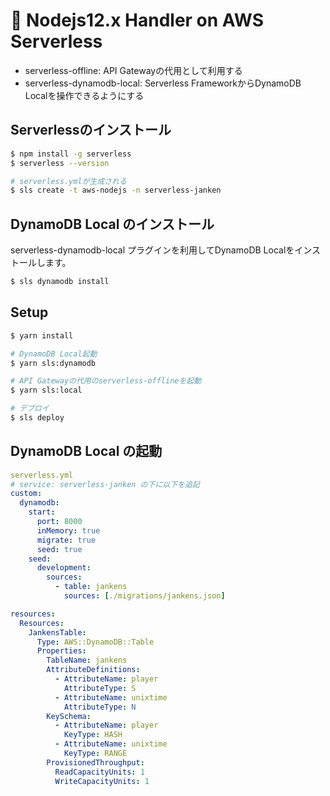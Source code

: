 # 🚀 Nodejs12.x Handler on AWS Serverless

- serverless-offline: API Gatewayの代用として利用する
- serverless-dynamodb-local: Serverless FrameworkからDynamoDB Localを操作できるようにする

## Serverlessのインストール
```bash
$ npm install -g serverless
$ serverless --version

# serverless.ymlが生成される
$ sls create -t aws-nodejs -n serverless-janken
```

## DynamoDB Local のインストール
serverless-dynamodb-local プラグインを利用してDynamoDB Localをインストールします。
```bash
$ sls dynamodb install
```

## Setup
```bash
$ yarn install

# DynamoDB Local起動
$ yarn sls:dynamodb

# API Gatewayの代用のserverless-offlineを起動
$ yarn sls:local

# デプロイ
$ sls deploy
```


## DynamoDB Local の起動
```yml
serverless.yml
# service: serverless-janken の下に以下を追記
custom:
  dynamodb:
    start:
      port: 8000
      inMemory: true
      migrate: true
      seed: true
    seed:
      development:
        sources:
          - table: jankens
            sources: [./migrations/jankens.json]

resources:
  Resources:
    JankensTable:
      Type: AWS::DynamoDB::Table
      Properties:
        TableName: jankens
        AttributeDefinitions:
          - AttributeName: player
            AttributeType: S
          - AttributeName: unixtime
            AttributeType: N
        KeySchema:
          - AttributeName: player
            KeyType: HASH
          - AttributeName: unixtime
            KeyType: RANGE
        ProvisionedThroughput:
          ReadCapacityUnits: 1
          WriteCapacityUnits: 1
```
